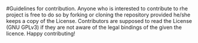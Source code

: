 #Guidelines for contribution.
Anyone who is interested to contribute to rhe project is free to do so by forking or cloning the repository provided he/she keeps a copy of the License. 
Contributors are supposed to read the License (GNU GPLv3) if they are not aware of the legal bindings of the given the licence.
Happy contributing!
